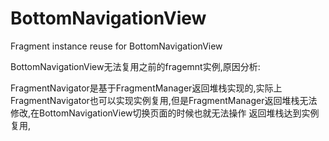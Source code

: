# BottomNavigationView
Fragment instance reuse for BottomNavigationView

BottomNavigationView无法复用之前的fragemnt实例,原因分析:

FragmentNavigator是基于FragmentManager返回堆栈实现的,实际上FragmentNavigator也可以实现实例复用,但是FragmentManager返回堆栈无法修改,在BottomNavigationView切换页面的时候也就无法操作
返回堆栈达到实例复用,

